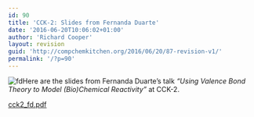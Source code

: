```yaml
---
id: 90
title: 'CCK-2: Slides from Fernanda Duarte'
date: '2016-06-20T10:06:02+01:00'
author: 'Richard Cooper'
layout: revision
guid: 'http://compchemkitchen.org/2016/06/20/87-revision-v1/'
permalink: '/?p=90'
---
```


![fd](http://compchemkitchen.org/wp-content/uploads/2016/06/fd-300x256.png)Here are the slides from Fernanda Duarte’s talk *“Using Valence Bond Theory to Model (Bio)Chemical Reactivity”* at CCK-2.

[cck2\_fd.pdf](http://compchemkitchen.org/wp-content/uploads/2016/06/cck2_fd.pdf)